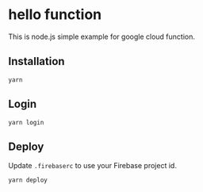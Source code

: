 # hello function
This is node.js simple example for google cloud function.

## Installation
```shell
yarn
```

## Login
```shell
yarn login
```

## Deploy
Update `.firebaserc` to use your Firebase project id.

```
yarn deploy
```

